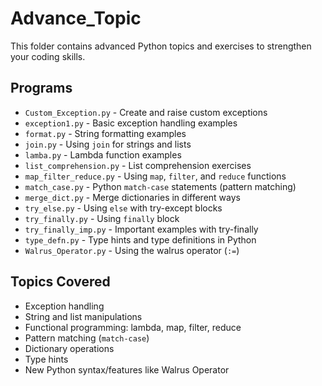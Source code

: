 # Advance_Topic

This folder contains advanced Python topics and exercises to strengthen your coding skills.

## Programs

- `Custom_Exception.py` - Create and raise custom exceptions  
- `exception1.py` - Basic exception handling examples  
- `format.py` - String formatting examples  
- `join.py` - Using `join` for strings and lists  
- `lamba.py` - Lambda function examples  
- `list_comprehension.py` - List comprehension exercises  
- `map_filter_reduce.py` - Using `map`, `filter`, and `reduce` functions  
- `match_case.py` - Python `match-case` statements (pattern matching)  
- `merge_dict.py` - Merge dictionaries in different ways  
- `try_else.py` - Using `else` with try-except blocks  
- `try_finally.py` - Using `finally` block  
- `try_finally_imp.py` - Important examples with try-finally  
- `type_defn.py` - Type hints and type definitions in Python  
- `Walrus_Operator.py` - Using the walrus operator (`:=`)

## Topics Covered

- Exception handling  
- String and list manipulations  
- Functional programming: lambda, map, filter, reduce  
- Pattern matching (`match-case`)  
- Dictionary operations  
- Type hints  
- New Python syntax/features like Walrus Operator
